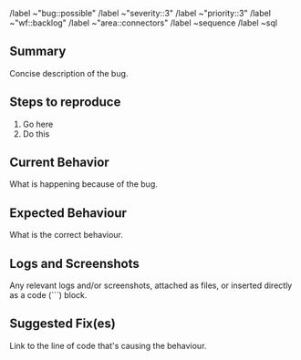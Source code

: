 /label ~"bug::possible"
/label ~"severity::3"
/label ~"priority::3"
/label ~"wf::backlog"
/label ~"area::connectors"
/label ~sequence
/label ~sql

## Summary

Concise description of the bug.

## Steps to reproduce

1. Go here
2. Do this

## Current Behavior

What is happening because of the bug.

## Expected Behaviour

What is the correct behaviour.

## Logs and Screenshots

Any relevant logs and/or screenshots, attached as files, or
inserted directly as a code (```) block.

## Suggested Fix(es)

Link to the line of code that's causing the behaviour.
